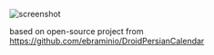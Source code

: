 ![screenshot](https://user-images.githubusercontent.com/25048942/44303095-2f873700-a34d-11e8-98c8-5a4e416f443a.jpg)

based on open-source project from https://github.com/ebraminio/DroidPersianCalendar
